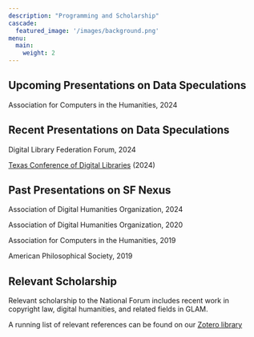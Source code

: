 ```yaml
---
description: "Programming and Scholarship"
cascade:
  featured_image: '/images/background.png'
menu:
  main:
    weight: 2
---
```


## Upcoming Presentations on Data Speculations
Association for Computers in the Humanities, 2024

## Recent Presentations on Data Speculations
Digital Library Federation Forum, 2024

[Texas Conference of Digital Libraries](https://tcdl2024.sched.com/) (2024)

## Past Presentations on SF Nexus

Association of Digital Humanities Organization, 2024

Association of Digital Humanities Organization, 2020

Association for Computers in the Humanities, 2019

American Philosophical Society, 2019

## Relevant Scholarship

Relevant scholarship to the National Forum includes recent work in copyright law, digital humanities, and related fields in GLAM.

A running list of relevant references can be found on our [Zotero library](https://www.zotero.org/groups/5232836/data_speculations)

